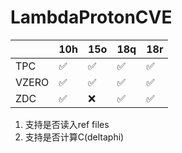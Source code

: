 # LambdaProtonCVE
|       | 10h | 15o | 18q | 18r |
|-------|-----|-----|-----|-----|
| TPC   | ✅  | ✅  | ✅ | ✅  |
| VZERO | ✅  | ✅  | ✅ | ✅  |
| ZDC   | ✅  | ❌  | ✅ | ✅  |

1. 支持是否读入ref files
2. 支持是否计算C(deltaphi)